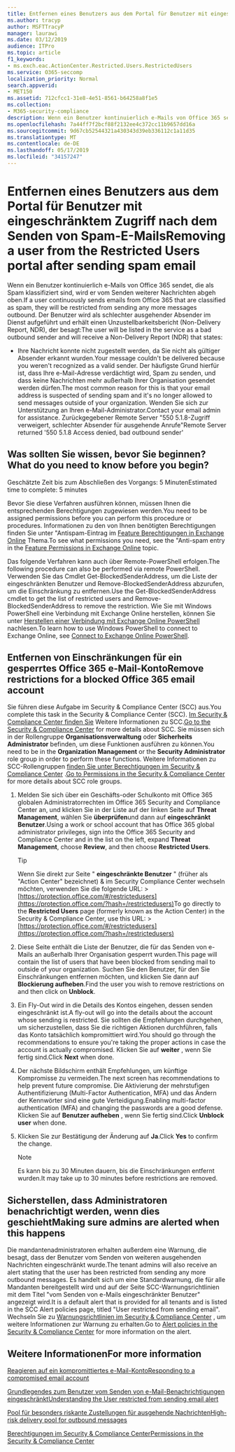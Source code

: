 ```yaml
---
title: Entfernen eines Benutzers aus dem Portal für Benutzer mit eingeschränktem Zugriff nach dem Senden von Spam-E-Mails
ms.author: tracyp
author: MSFTTracyP
manager: laurawi
ms.date: 03/12/2019
audience: ITPro
ms.topic: article
f1_keywords:
- ms.exch.eac.ActionCenter.Restricted.Users.RestrictedUsers
ms.service: O365-seccomp
localization_priority: Normal
search.appverid:
- MET150
ms.assetid: 712cfcc1-31e8-4e51-8561-b64258a8f1e5
ms.collection:
- M365-security-compliance
description: Wenn ein Benutzer kontinuierlich e-Mails von Office 365 sendet, die als Spam klassifiziert werden, wird er vom Senden weiterer Nachrichten eingeschränkt.
ms.openlocfilehash: 7a44ff7f2bcf88f2132ee4c372cc11b9657dd16a
ms.sourcegitcommit: 9d67cb52544321a430343d39eb336112c1a11d35
ms.translationtype: MT
ms.contentlocale: de-DE
ms.lasthandoff: 05/17/2019
ms.locfileid: "34157247"
---
```

# <a name="removing-a-user-from-the-restricted-users-portal-after-sending-spam-email"></a><span data-ttu-id="d46e3-103">Entfernen eines Benutzers aus dem Portal für Benutzer mit eingeschränktem Zugriff nach dem Senden von Spam-E-Mails</span><span class="sxs-lookup"><span data-stu-id="d46e3-103">Removing a user from the Restricted Users portal after sending spam email</span></span>

<span data-ttu-id="d46e3-104">Wenn ein Benutzer kontinuierlich e-Mails von Office 365 sendet, die als Spam klassifiziert sind, wird er vom Senden weiterer Nachrichten abgeh oben.</span><span class="sxs-lookup"><span data-stu-id="d46e3-104">If a user continuously sends emails from Office 365 that are classified as spam, they will be restricted from sending any more messages outbound.</span></span> <span data-ttu-id="d46e3-105">Der Benutzer wird als schlechter ausgehender Absender im Dienst aufgeführt und erhält einen Unzustellbarkeitsbericht (Non-Delivery Report, NDR), der besagt:</span><span class="sxs-lookup"><span data-stu-id="d46e3-105">The user will be listed in the service as a bad outbound sender and will receive a Non-Delivery Report (NDR) that states:</span></span>

- <span data-ttu-id="d46e3-106">Ihre Nachricht konnte nicht zugestellt werden, da Sie nicht als gültiger Absender erkannt wurden.</span><span class="sxs-lookup"><span data-stu-id="d46e3-106">Your message couldn't be delivered because you weren't recognized as a valid sender.</span></span> <span data-ttu-id="d46e3-107">Der häufigste Grund hierfür ist, dass Ihre e-Mail-Adresse verdächtigt wird, Spam zu senden, und dass keine Nachrichten mehr außerhalb Ihrer Organisation gesendet werden dürfen.</span><span class="sxs-lookup"><span data-stu-id="d46e3-107">The most common reason for this is that your email address is suspected of sending spam and it's no longer allowed to send messages outside of your organization.</span></span> <span data-ttu-id="d46e3-108">Wenden Sie sich zur Unterstützung an Ihren e-Mail-Administrator.</span><span class="sxs-lookup"><span data-stu-id="d46e3-108">Contact your email admin for assistance.</span></span> <span data-ttu-id="d46e3-109">Zurückgegebener Remote Server "550 5.1.8-Zugriff verweigert, schlechter Absender für ausgehende Anrufe"</span><span class="sxs-lookup"><span data-stu-id="d46e3-109">Remote Server returned '550 5.1.8 Access denied, bad outbound sender'</span></span>

## <a name="what-do-you-need-to-know-before-you-begin"></a><span data-ttu-id="d46e3-110">Was sollten Sie wissen, bevor Sie beginnen?</span><span class="sxs-lookup"><span data-stu-id="d46e3-110">What do you need to know before you begin?</span></span>
<span data-ttu-id="d46e3-111"><a name="sectionSection0"> </a></span><span class="sxs-lookup"><span data-stu-id="d46e3-111"></span></span>

<span data-ttu-id="d46e3-112">Geschätzte Zeit bis zum Abschließen des Vorgangs: 5 Minuten</span><span class="sxs-lookup"><span data-stu-id="d46e3-112">Estimated time to complete: 5 minutes</span></span>
  
<span data-ttu-id="d46e3-113">Bevor Sie diese Verfahren ausführen können, müssen Ihnen die entsprechenden Berechtigungen zugewiesen werden.</span><span class="sxs-lookup"><span data-stu-id="d46e3-113">You need to be assigned permissions before you can perform this procedure or procedures.</span></span> <span data-ttu-id="d46e3-114">Informationen zu den von Ihnen benötigten Berechtigungen finden Sie unter "Antispam-Eintrag im [Feature Berechtigungen in Exchange Online](http://technet.microsoft.com/library/15073ce1-0917-403b-8839-02a2ebc96e16.aspx) Thema.</span><span class="sxs-lookup"><span data-stu-id="d46e3-114">To see what permissions you need, see the "Anti-spam entry in the [Feature Permissions in Exchange Online](http://technet.microsoft.com/library/15073ce1-0917-403b-8839-02a2ebc96e16.aspx) topic.</span></span>

<span data-ttu-id="d46e3-115">Das folgende Verfahren kann auch über Remote-PowerShell erfolgen.</span><span class="sxs-lookup"><span data-stu-id="d46e3-115">The following procedure can also be performed via remote PowerShell.</span></span> <span data-ttu-id="d46e3-116">Verwenden Sie das Cmdlet Get-BlockedSenderAddress, um die Liste der eingeschränkten Benutzer und Remove-BlockedSenderAddress abzurufen, um die Einschränkung zu entfernen.</span><span class="sxs-lookup"><span data-stu-id="d46e3-116">Use the Get-BlockedSenderAddress cmdlet to get the list of restricted users and Remove-BlockedSenderAddress to remove the restriction.</span></span> <span data-ttu-id="d46e3-117">Wie Sie mit Windows PowerShell eine Verbindung mit Exchange Online herstellen, können Sie unter [Herstellen einer Verbindung mit Exchange Online PowerShell](https://go.microsoft.com/fwlink/p/?linkid=396554) nachlesen.</span><span class="sxs-lookup"><span data-stu-id="d46e3-117">To learn how to use Windows PowerShell to connect to Exchange Online, see [Connect to Exchange Online PowerShell](https://go.microsoft.com/fwlink/p/?linkid=396554).</span></span>

## <a name="remove-restrictions-for-a-blocked-office-365-email-account"></a><span data-ttu-id="d46e3-118">Entfernen von Einschränkungen für ein gesperrtes Office 365 e-Mail-Konto</span><span class="sxs-lookup"><span data-stu-id="d46e3-118">Remove restrictions for a blocked Office 365 email account</span></span>

<span data-ttu-id="d46e3-119">Sie führen diese Aufgabe im Security & Compliance Center (SCC) aus.</span><span class="sxs-lookup"><span data-stu-id="d46e3-119">You complete this task in the Security & Compliance Center (SCC).</span></span> <span data-ttu-id="d46e3-120">[Im Security & Compliance Center finden Sie](go-to-the-securitycompliance-center.md) Weitere Informationen zu SCC.</span><span class="sxs-lookup"><span data-stu-id="d46e3-120">[Go to the Security & Compliance Center](go-to-the-securitycompliance-center.md) for more details about SCC.</span></span> <span data-ttu-id="d46e3-121">Sie müssen sich in der Rollengruppe **Organisationsverwaltung** oder **Sicherheits Administrator** befinden, um diese Funktionen ausführen zu können.</span><span class="sxs-lookup"><span data-stu-id="d46e3-121">You need to be in the **Organization Management** or the **Security Administrator** role group in order to perform these functions.</span></span> <span data-ttu-id="d46e3-122">Weitere Informationen zu SCC-Rollengruppen [finden Sie unter Berechtigungen im Security & Compliance Center](permissions-in-the-security-and-compliance-center.md) .</span><span class="sxs-lookup"><span data-stu-id="d46e3-122">[Go to Permissions in the Security & Compliance Center](permissions-in-the-security-and-compliance-center.md) for more details about SCC role groups.</span></span>

1. <span data-ttu-id="d46e3-123">Melden Sie sich über ein Geschäfts-oder Schulkonto mit Office 365 globalen Administratorrechten im Office 365 Security and Compliance Center an, und klicken Sie in der Liste auf der linken Seite auf **Threat Management**, wählen Sie **überprüfen**und dann auf **eingeschränkt Benutzer**.</span><span class="sxs-lookup"><span data-stu-id="d46e3-123">Using a work or school account that has Office 365 global administrator privileges, sign into the Office 365 Security and Compliance Center and in the list on the left, expand **Threat Management**, choose **Review**, and then choose **Restricted Users**.</span></span>
    
    > [!TIP]
    > <span data-ttu-id="d46e3-124">Wenn Sie direkt zur Seite " **eingeschränkte Benutzer** " (früher als "Action Center" bezeichnet) &amp; im Security Compliance Center wechseln möchten, verwenden Sie die folgende URL: >[https://protection.office.com/#/restrictedusers](https://protection.office.com/?hash=/restrictedusers)</span><span class="sxs-lookup"><span data-stu-id="d46e3-124">To go directly to the **Restricted Users** page (formerly known as the Action Center) in the Security &amp; Compliance Center, use this URL: > [https://protection.office.com/#/restrictedusers](https://protection.office.com/?hash=/restrictedusers)</span></span>

2. <span data-ttu-id="d46e3-125">Diese Seite enthält die Liste der Benutzer, die für das Senden von e-Mails an außerhalb Ihrer Organisation gesperrt wurden.</span><span class="sxs-lookup"><span data-stu-id="d46e3-125">This page will contain the list of users that have been blocked from sending mail to outside of your organization.</span></span>  <span data-ttu-id="d46e3-126">Suchen Sie den Benutzer, für den Sie Einschränkungen entfernen möchten, und klicken Sie dann auf **Blockierung aufheben**.</span><span class="sxs-lookup"><span data-stu-id="d46e3-126">Find the user you wish to remove restrictions on and then click on **Unblock**.</span></span>

3. <span data-ttu-id="d46e3-127">Ein Fly-Out wird in die Details des Kontos eingehen, dessen senden eingeschränkt ist.</span><span class="sxs-lookup"><span data-stu-id="d46e3-127">A fly-out will go into the details about the account whose sending is restricted.</span></span> <span data-ttu-id="d46e3-128">Sie sollten die Empfehlungen durchgehen, um sicherzustellen, dass Sie die richtigen Aktionen durchführen, falls das Konto tatsächlich kompromittiert wird.</span><span class="sxs-lookup"><span data-stu-id="d46e3-128">You should go through the recommendations to ensure you're taking the proper actions in case the account is actually compromised.</span></span> <span data-ttu-id="d46e3-129">Klicken Sie auf **weiter** , wenn Sie fertig sind.</span><span class="sxs-lookup"><span data-stu-id="d46e3-129">Click **Next** when done.</span></span>

4. <span data-ttu-id="d46e3-130">Der nächste Bildschirm enthält Empfehlungen, um künftige Kompromisse zu vermeiden.</span><span class="sxs-lookup"><span data-stu-id="d46e3-130">The next screen has recommendations to help prevent future compromise.</span></span> <span data-ttu-id="d46e3-131">Die Aktivierung der mehrstufigen Authentifizierung (Multi-Factor Authentication, MFA) und das Ändern der Kennwörter sind eine gute Verteidigung.</span><span class="sxs-lookup"><span data-stu-id="d46e3-131">Enabling multi-factor authentication (MFA) and changing the passwords are a good defense.</span></span> <span data-ttu-id="d46e3-132">Klicken Sie auf **Benutzer aufheben** , wenn Sie fertig sind.</span><span class="sxs-lookup"><span data-stu-id="d46e3-132">Click **Unblock user** when done.</span></span>

5. <span data-ttu-id="d46e3-133">Klicken Sie zur Bestätigung der Änderung auf **Ja**.</span><span class="sxs-lookup"><span data-stu-id="d46e3-133">Click **Yes** to confirm the change.</span></span>

    > [!NOTE]
    > <span data-ttu-id="d46e3-134">Es kann bis zu 30 Minuten dauern, bis die Einschränkungen entfernt wurden.</span><span class="sxs-lookup"><span data-stu-id="d46e3-134">It may take up to 30 minutes before restrictions are removed.</span></span> 

## <a name="making-sure-admins-are-alerted-when-this-happens"></a><span data-ttu-id="d46e3-135">Sicherstellen, dass Administratoren benachrichtigt werden, wenn dies geschieht</span><span class="sxs-lookup"><span data-stu-id="d46e3-135">Making sure admins are alerted when this happens</span></span>

<span data-ttu-id="d46e3-136">Die mandantenadministratoren erhalten außerdem eine Warnung, die besagt, dass der Benutzer vom Senden von weiteren ausgehenden Nachrichten eingeschränkt wurde.</span><span class="sxs-lookup"><span data-stu-id="d46e3-136">The tenant admins will also receive an alert stating that the user has been restricted from sending any more outbound messages.</span></span> <span data-ttu-id="d46e3-137">Es handelt sich um eine Standardwarnung, die für alle Mandanten bereitgestellt wird und auf der Seite SCC-Warnungsrichtlinien mit dem Titel "vom Senden von e-Mails eingeschränkter Benutzer" angezeigt wird.</span><span class="sxs-lookup"><span data-stu-id="d46e3-137">It is a default alert that is provided for all tenants and is listed in the SCC Alert policies page, titled "User restricted from sending email".</span></span> <span data-ttu-id="d46e3-138">Wechseln Sie zu [Warnungsrichtlinien im Security & Compliance Center](https://docs.microsoft.com/en-us/office365/securitycompliance/alert-policies) , um weitere Informationen zur Warnung zu erhalten.</span><span class="sxs-lookup"><span data-stu-id="d46e3-138">Go to [Alert policies in the Security & Compliance Center](https://docs.microsoft.com/en-us/office365/securitycompliance/alert-policies) for more information on the alert.</span></span>

## <a name="for-more-information"></a><span data-ttu-id="d46e3-139">Weitere Informationen</span><span class="sxs-lookup"><span data-stu-id="d46e3-139">For more information</span></span>

[<span data-ttu-id="d46e3-140">Reagieren auf ein kompromittiertes e-Mail-Konto</span><span class="sxs-lookup"><span data-stu-id="d46e3-140">Responding to a compromised email account</span></span>](responding-to-a-compromised-email-account.md)

[<span data-ttu-id="d46e3-141">Grundlegendes zum Benutzer vom Senden von e-Mail-Benachrichtigungen eingeschränkt</span><span class="sxs-lookup"><span data-stu-id="d46e3-141">Understanding the User restricted from sending email alert</span></span>](https://docs.microsoft.com/en-us/office365/securitycompliance/alert-policies)

[<span data-ttu-id="d46e3-142">Pool für besonders riskante Zustellungen für ausgehende Nachrichten</span><span class="sxs-lookup"><span data-stu-id="d46e3-142">High-risk delivery pool for outbound messages</span></span>](high-risk-delivery-pool-for-outbound-messages.md)

[<span data-ttu-id="d46e3-143">Berechtigungen im Security & Compliance Center</span><span class="sxs-lookup"><span data-stu-id="d46e3-143">Permissions in the Security & Compliance Center</span></span>](permissions-in-the-security-and-compliance-center.md)
